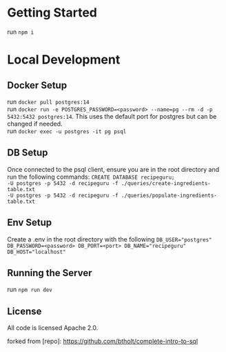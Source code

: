 # Getting Started

run `npm i`

# Local Development

## Docker Setup

run `docker pull postgres:14`  
run `docker run -e POSTGRES_PASSWORD=<password> --name=pg --rm -d -p 5432:5432 postgres:14`. This uses the default port for postgres but can be changed if needed.  
run `docker exec -u postgres -it pg psql`

## DB Setup

Once connected to the psql client, ensure you are in the root directory and run the following commands:
`CREATE DATABASE recipeguru;`  
`-U postgres -p 5432 -d recipeguru -f ./queries/create-ingredients-table.txt`  
`-U postgres -p 5432 -d recipeguru -f ./queries/populate-ingredients-table.txt`

## Env Setup

Create a .env in the root directory with the following `DB_USER="postgres" DB_PASSWORD=<password> DB_PORT=<port> DB_NAME="recipeguru" DB_HOST="localhost"`

## Running the Server

run `npm run dev`

## License

All code is licensed Apache 2.0.

forked from [repo]: https://github.com/btholt/complete-intro-to-sql
